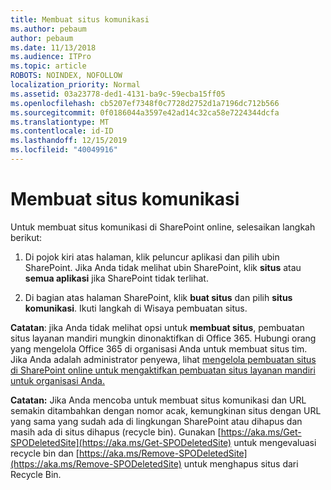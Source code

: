 ```yaml
---
title: Membuat situs komunikasi
ms.author: pebaum
author: pebaum
ms.date: 11/13/2018
ms.audience: ITPro
ms.topic: article
ROBOTS: NOINDEX, NOFOLLOW
localization_priority: Normal
ms.assetid: 03a23778-ded1-4131-ba9c-59ecba15ff05
ms.openlocfilehash: cb5207ef7348f0c7728d2752d1a7196dc712b566
ms.sourcegitcommit: 0f0186044a3597e42ad14c32ca58e7224344dcfa
ms.translationtype: MT
ms.contentlocale: id-ID
ms.lasthandoff: 12/15/2019
ms.locfileid: "40049916"
---
```

# <a name="create-a-communication-site"></a>Membuat situs komunikasi

Untuk membuat situs komunikasi di SharePoint online, selesaikan langkah berikut: 
  
1. Di pojok kiri atas halaman, klik peluncur aplikasi dan pilih ubin SharePoint. Jika Anda tidak melihat ubin SharePoint, klik **situs** atau **semua aplikasi** jika SharePoint tidak terlihat. 
    
2. Di bagian atas halaman SharePoint, klik **buat situs** dan pilih **situs komunikasi**. Ikuti langkah di Wisaya pembuatan situs. 
    
 **Catatan**: jika Anda tidak melihat opsi untuk **membuat situs**, pembuatan situs layanan mandiri mungkin dinonaktifkan di Office 365. Hubungi orang yang mengelola Office 365 di organisasi Anda untuk membuat situs tim. Jika Anda adalah administrator penyewa, lihat [mengelola pembuatan situs di SharePoint online untuk mengaktifkan pembuatan situs layanan mandiri untuk organisasi Anda.](https://go.microsoft.com/fwlink/?linkid=2018780)
  
 **Catatan:** Jika Anda mencoba untuk membuat situs komunikasi dan URL semakin ditambahkan dengan nomor acak, kemungkinan situs dengan URL yang sama yang sudah ada di lingkungan SharePoint atau dihapus dan masih ada di situs dihapus (recycle bin). Gunakan [https://aka.ms/Get-SPODeletedSite](https://aka.ms/Get-SPODeletedSite) untuk mengevaluasi recycle bin dan [https://aka.ms/Remove-SPODeletedSite](https://aka.ms/Remove-SPODeletedSite) untuk menghapus situs dari Recycle Bin. 
  

